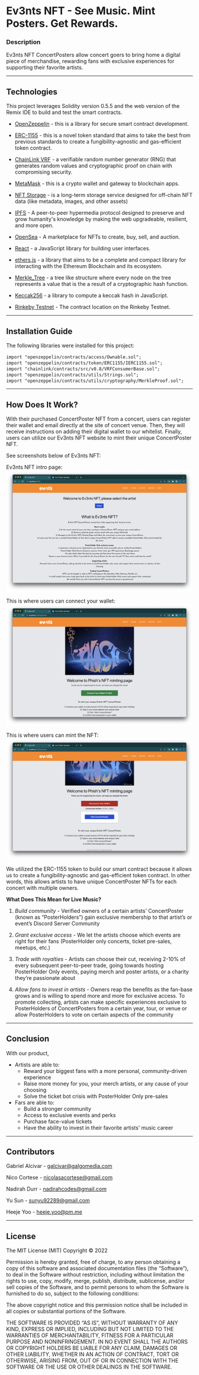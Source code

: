 # Ev3nts NFT - See Music. Mint Posters. Get Rewards.

### Description

Ev3nts NFT ConcertPosters allow concert goers to bring home a digital piece of merchandise, rewarding fans with exclusive experiences for supporting their favorite artists.

---

## Technologies

This project leverages Solidity version 0.5.5 and the web version of the Remix IDE to build and test the smart contracts.

- [OpenZeppelin](https://github.com/OpenZeppelin/openzeppelin-contracts) - this is a library for secure smart contract development.

- [ERC-1155](https://docs.openzeppelin.com/contracts/3.x/erc1155) - this is a novel token standard that aims to take the best from previous standards to create a fungibility-agnostic and gas-efficient token contract.

- [ChainLink VRF](https://docs.chain.link/docs/chainlink-vrf/) - a verifiable random number generator (RNG) that generates random values and cryptographic proof on chain with compromising security.

- [MetaMask](https://metamask.io/) - this is a crypto wallet and gateway to blockchain apps.

- [NFT Storage](https://nft.storage/) - is a long-term storage service designed for off-chain NFT data (like metadata, images, and other assets)

- [IPFS](https://ipfs.io/) - A peer-to-peer hypermedia protocol designed to preserve and grow humanity's knowledge by making the web upgradeable, resilient, and more open.

- [OpenSea](https://opensea.io/) - A marketplace for NFTs to create, buy, sell, and auction.

- [React](https://reactjs.org/) - a JavaScript library for building user interfaces.

- [ethers.js](https://docs.ethers.io/v5/) - a library that aims to be a complete and compact library for interacting with the Ethereum Blockchain and its ecosystem.

- [Merkle_Tree](https://www.geeksforgeeks.org/introduction-to-merkle-tree/) - a tree like structure where every node on the tree represents a value that is the a result of a cryptographic hash function.

- [Keccak256](https://emn178.github.io/online-tools/keccak_256.html) - a library to compute a keccak hash in JavaScript.

- [Rinkeby Testnet](https://rinkeby.etherscan.io/address/0x2049dd922afa231500f8ea5aa9b0ddfeaa15c3b1) - The contract location on the Rinkeby Testnet.

---

## Installation Guide

The following libraries were installed for this project:

```
import "openzeppelin/contracts/access/Ownable.sol";
import "openzeppelin/contracts/token/ERC1155/IERC1155.sol";
import "chainlink/contracts/src/v0.8/VRFConsumerBase.sol";
import "openzeppelin/contracts/utils/Strings.sol";
import "openzeppelin/contracts/utils/cryptography/MerkleProof.sol";
```

---

## How Does It Work?

With their purchased ConcertPoster NFT from a concert, users can register their wallet and email directly at the site of concert venue. Then, they will receive instructions on adding their digital wallet to our whitelist. Finally, users can utilize our Ev3nts NFT website to mint their unique ConcertPoster NFT.

See screenshots below of Ev3nts NFT:

Ev3nts NFT intro page:
![Website_intro](Images/Website_intro.png)

This is where users can connect your wallet:
![Website_Connect](Images/Website_connect.png)

This is where users can mint the NFT:
![Website_mint](Images/Website_mint.png)

We utilized the ERC-1155 token to build our smart contract because it allows us to create a fungibility-agnostic and gas-efficient token contract. In other words, this allows artists to have unique ConcertPoster NFTs for each concert with multiple owners.

**What Does This Mean for Live Music?**

1. _Build community_ - Verified owners of a certain artists’ ConcertPoster (known as “PosterHolders”) gain exclusive membership to that artist’s or event’s Discord Server Community

2. _Grant exclusive access_ - We let the artists choose which events are right for their fans (PosterHolder only concerts, ticket pre-sales, meetups, etc.)

3. _Trade with royalties_ - Artists can choose their cut, receiving 2-10% of every subsequent peer-to-peer trade, going towards hosting PosterHolder Only events, paying merch and poster artists, or a charity they’re passionate about

4. _Allow fans to invest in artists_ - Owners reap the benefits as the fan-base grows and is willing to spend more and more for exclusive access. To promote collecting, artists can make specific experiences exclusive to PosterHolders of ConcertPosters from a certain year, tour, or venue or allow PosterHolders to vote on certain aspects of the community

---

## Conclusion

With our product,

- Artists are able to:
  - Reward your biggest fans with a more personal, community-driven experience
  - Raise more money for you, your merch artists, or any cause of your choosing
  - Solve the ticket bot crisis with PosterHolder Only pre-sales
- Fars are able to:
  - Build a stronger community
  - Access to exclusive events and perks
  - Purchase face-value tickets
  - Have the ability to invest in their favorite artists’ music career

---

## Contributors

Gabriel Alcivar - galcivar@galgomedia.com

Nico Cortese - nicolasacortese@gmail.com

Nadirah Durr - nadirahcodes@gmail.com

Yu Sun - sunyu92289@gmail.com

Heeje Yoo - heeje.yoo@pm.me

---

## License

The MIT License (MIT)
Copyright © 2022 <copyright holders>

Permission is hereby granted, free of charge, to any person obtaining a copy of this software and associated documentation files (the “Software”), to deal in the Software without restriction, including without limitation the rights to use, copy, modify, merge, publish, distribute, sublicense, and/or sell copies of the Software, and to permit persons to whom the Software is furnished to do so, subject to the following conditions:

The above copyright notice and this permission notice shall be included in all copies or substantial portions of the Software.

THE SOFTWARE IS PROVIDED “AS IS”, WITHOUT WARRANTY OF ANY KIND, EXPRESS OR IMPLIED, INCLUDING BUT NOT LIMITED TO THE WARRANTIES OF MERCHANTABILITY, FITNESS FOR A PARTICULAR PURPOSE AND NONINFRINGEMENT. IN NO EVENT SHALL THE AUTHORS OR COPYRIGHT HOLDERS BE LIABLE FOR ANY CLAIM, DAMAGES OR OTHER LIABILITY, WHETHER IN AN ACTION OF CONTRACT, TORT OR OTHERWISE, ARISING FROM, OUT OF OR IN CONNECTION WITH THE SOFTWARE OR THE USE OR OTHER DEALINGS IN THE SOFTWARE.
